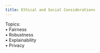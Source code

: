 ```yaml
---
title: Ethical and Social Considerations 
---
```

Topics: <br> &#x2022; Fairness <br> &#x2022; Robustness <br> &#x2022; Explainability <br> &#x2022; Privacy
